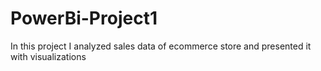 # PowerBi-Project1
In this project I analyzed sales data of ecommerce store and presented it with visualizations
